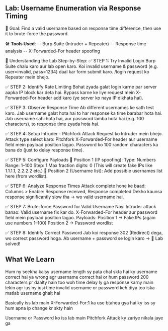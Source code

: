 ## Lab: Username Enumeration via Response Timing

🎯 Goal:
Find a valid username based on response time difference, then use it to brute-force the password.

🛠 **Tools Used**:
-- Burp Suite (Intruder + Repeater)
-- Response time analysis
-- X-Forwarded-For header spoofing

🔄 Understanding the Lab Step-by-Step:
✅ STEP 1: Try Invalid Login
Burp Suite chalu karo aur lab open karo.
Koi invalid username & password (e.g. user=invalid, pass=1234) daal kar form submit karo.
/login request ko Repeater mein bhejo.

✅ STEP 2: Identify Rate Limiting
Bohat zyada galat login karne par server aapka IP block kar deta hai.
Bypass karne ke liye request mein X-Forwarded-For header add karo (ye server ko naya IP dikhata hai).

✅ STEP 3: Observe Response Time
Ab different usernames ke sath test karo.
Jab username galat hota hai to har response ka time barabar hota hai.
Jab username sahi hota hai, aur password lamba hota hai (e.g. 100 characters), to response time zyada hota hai.

✅ STEP 4: Setup Intruder - Pitchfork Attack
Request ko Intruder mein bhejo.
Attack type select karo: Pitchfork
X-Forwarded-For header aur username field mein payload position lagao.
Password ko 100 random characters ka bana do (just to delay response time).

✅ STEP 5: Configure Payloads
🔹 Position 1 (IP spoofing):
Type: Numbers
Range: 1–100
Step: 1
Max fraction digits: 0
(This will create fake IPs like 1.1.1.1, 2.2.2.2 etc.)
🔹 Position 2 (Username list):
Add possible usernames list here (from wordlist).

✅ STEP 6: Analyze Response Times
Attack complete hone ke baad:
Columns > Enable: Response received, Response completed
Dekho kaunsa response significantly slow tha → wo valid username hai.

✅ STEP 7: Brute-force Password for Valid Username
Nayi Intruder attack banao:
Valid username fix kar do.
X-Forwarded-For header aur password field mein payload position lagao.
Payloads:
Position 1 → Fake IPs (again use numbers 1–100)
Position 2 → Password wordlist

✅ STEP 8: Identify Correct Password
Jab koi response 302 (Redirect) dega, wo correct password hoga.
Ab username + password se login karo → 🎉 Lab solved!

## What We Learn
Hum ny seekha kaisy username length sy pata chal skta hai ky username correct hai ya wrong agr username correct hai or hum password 200 characters pr daalty hain too woh time delay ly ga response karny main lekin agr ius ny iusi time invalid username or password keh diya too iska matlab username ghalt hai

Basically iss lab main X-Forwarded-For:1 ka use btahea gya hai ky iss sy hum apna ip change kr skty hain 

Username or Password ko iss lab main Pitchfork Attack ky zariye nikala jaye ga




